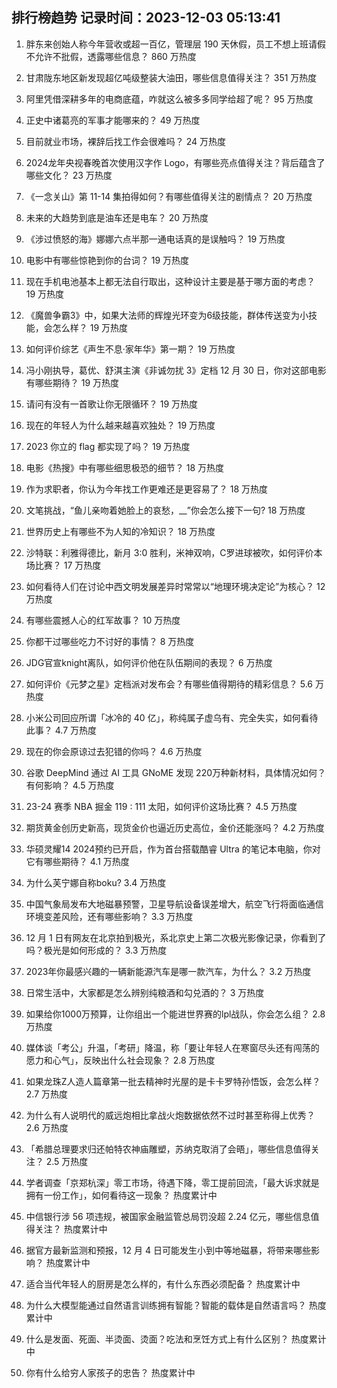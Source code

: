 
## 排行榜趋势 记录时间：2023-12-03 05:13:41
  
  1. 胖东来创始人称今年营收或超一百亿，管理层 190 天休假，员工不想上班请假不允许不批假，透露哪些信息？ 860 万热度
    
  2. 甘肃陇东地区新发现超亿吨级整装大油田，哪些信息值得关注？ 351 万热度
    
  3. 阿里凭借深耕多年的电商底蕴，咋就这么被多多同学给超了呢？ 95 万热度
    
  4. 正史中诸葛亮的军事才能哪来的？ 49 万热度
    
  5. 目前就业市场，裸辞后找工作会很难吗？ 24 万热度
    
  6. 2024龙年央视春晚首次使用汉字作 Logo，有哪些亮点值得关注？背后蕴含了哪些文化？ 23 万热度
    
  7. 《一念关山》第 11-14 集拍得如何？有哪些值得关注的剧情点？ 20 万热度
    
  8. 未来的大趋势到底是油车还是电车？ 20 万热度
    
  9. 《涉过愤怒的海》娜娜六点半那一通电话真的是误触吗？ 19 万热度
    
  10. 电影中有哪些惊艳到你的台词？ 19 万热度
    
  11. 现在手机电池基本上都无法自行取出，这种设计主要是基于哪方面的考虑？ 19 万热度
    
  12. 《魔兽争霸3》中，如果大法师的辉煌光环变为6级技能，群体传送变为小技能，会怎么样？ 19 万热度
    
  13. 如何评价综艺《声生不息·家年华》第一期？ 19 万热度
    
  14. 冯小刚执导，葛优、舒淇主演《非诚勿扰 3》定档 12 月 30 日，你对这部电影有哪些期待？ 19 万热度
    
  15. 请问有没有一首歌让你无限循环？ 19 万热度
    
  16. 现在的年轻人为什么越来越喜欢独处？ 19 万热度
    
  17. 2023 你立的 flag 都实现了吗？ 19 万热度
    
  18. 电影《热搜》中有哪些细思极恐的细节？ 18 万热度
    
  19. 作为求职者，你认为今年找工作更难还是更容易了？ 18 万热度
    
  20. 文笔挑战，“鱼儿亲吻着她脸上的哀愁，__”你会怎么接下一句? 18 万热度
    
  21. 世界历史上有哪些不为人知的冷知识？ 18 万热度
    
  22. 沙特联：利雅得德比，新月 3:0 胜利，米神双响，C罗进球被吹，如何评价本场比赛？ 17 万热度
    
  23. 如何看待人们在讨论中西文明发展差异时常常以“地理环境决定论”为核心？ 12 万热度
    
  24. 有哪些震撼人心的红军故事？ 10 万热度
    
  25. 你都干过哪些吃力不讨好的事情？ 8 万热度
    
  26. JDG官宣knight离队，如何评价他在队伍期间的表现？ 6 万热度
    
  27. 如何评价《元梦之星》定档派对发布会？有哪些值得期待的精彩信息？ 5.6 万热度
    
  28. 小米公司回应所谓「冰冷的 40 亿」，称纯属子虚乌有、完全失实，如何看待此事？ 4.7 万热度
    
  29. 现在的你会原谅过去犯错的你吗？ 4.6 万热度
    
  30. 谷歌 DeepMind 通过 AI 工具 GNoME 发现 220万种新材料，具体情况如何？有何影响？ 4.5 万热度
    
  31. 23-24 赛季 NBA 掘金 119 : 111 太阳，如何评价这场比赛？ 4.5 万热度
    
  32. 期货黄金创历史新高，现货金价也逼近历史高位，金价还能涨吗？ 4.2 万热度
    
  33. 华硕灵耀14 2024预约已开启，作为首台搭载酷睿 Ultra 的笔记本电脑，你对它有哪些期待？ 4.1 万热度
    
  34. 为什么芙宁娜自称boku? 3.4 万热度
    
  35. 中国气象局发布大地磁暴预警，卫星导航设备误差增大，航空飞行将面临通信环境变差风险，还有哪些影响？ 3.3 万热度
    
  36. 12 月 1 日有网友在北京拍到极光，系北京史上第二次极光影像记录，你看到了吗？极光是如何形成的？ 3.3 万热度
    
  37. 2023年你最感兴趣的一辆新能源汽车是哪一款汽车，为什么？ 3.2 万热度
    
  38. 日常生活中，大家都是怎么辨别纯粮酒和勾兑酒的？ 3 万热度
    
  39. 如果给你1000万预算，让你组出一个能进世界赛的lpl战队，你会怎么组？ 2.8 万热度
    
  40. 媒体谈「考公」升温，「考研」降温，称「要让年轻人在寒窗尽头还有闯荡的愿力和心气」，反映出什么社会现象？ 2.8 万热度
    
  41. 如果龙珠Z人造人篇章第一批去精神时光屋的是卡卡罗特孙悟饭，会怎么样？ 2.7 万热度
    
  42. 为什么有人说明代的威远炮相比拿战火炮数据依然不过时甚至称得上优秀？ 2.6 万热度
    
  43. 「希腊总理要求归还帕特农神庙雕塑，苏纳克取消了会晤」，哪些信息值得关注？ 2.5 万热度
    
  44. 学者调查「京郑杭深」零工市场，待遇下降，零工提前回流，「最大诉求就是拥有一份工作」，如何看待这一现象？ 热度累计中
    
  45. 中信银行涉 56 项违规，被国家金融监管总局罚没超 2.24 亿元，哪些信息值得关注？ 热度累计中
    
  46. 据官方最新监测和预报，12 月 4 日可能发生小到中等地磁暴，将带来哪些影响？ 热度累计中
    
  47. 适合当代年轻人的厨房是怎么样的，有什么东西必须配备？ 热度累计中
    
  48. 为什么大模型能通过自然语言训练拥有智能？智能的载体是自然语言吗？ 热度累计中
    
  49. 什么是发面、死面、半烫面、烫面？吃法和烹饪方式上有什么区别？ 热度累计中
    
  50. 你有什么给穷人家孩子的忠告？ 热度累计中
    